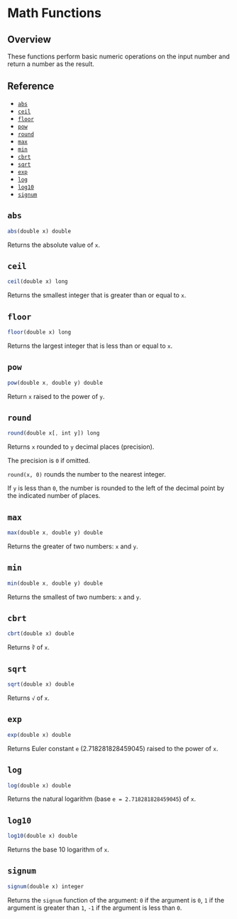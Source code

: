 # Math Functions

## Overview

These functions perform basic numeric operations on the input number and return a number as the result.

## Reference

* [`abs`](#abs)
* [`ceil`](#ceil)
* [`floor`](#floor)
* [`pow`](#pow)
* [`round`](#round)
* [`max`](#max)
* [`min`](#min)
* [`cbrt`](#cbrt)
* [`sqrt`](#sqrt)
* [`exp`](#exp)
* [`log`](#log)
* [`log10`](#log10)
* [`signum`](#signum)

## `abs`

```javascript
abs(double x) double
```

Returns the absolute value of `x`.

## `ceil`

```javascript
ceil(double x) long
```

Returns the smallest integer that is greater than or equal to `x`.

## `floor`

```javascript
floor(double x) long
```

Returns the largest integer that is less than or equal to `x`.

## `pow`

```javascript
pow(double x, double y) double
```

Return `x` raised to the power of `y`.

## `round`

```javascript
round(double x[, int y]) long
```

Returns `x` rounded to `y` decimal places (precision).

The precision is `0` if omitted.

`round(x, 0)` rounds the number to the nearest integer.

If `y` is less than `0`, the number is rounded to the left of the decimal point by the indicated number of places.

## `max`

```javascript
max(double x, double y) double
```

Returns the greater of two numbers: `x` and `y`.

## `min`

```javascript
min(double x, double y) double
```

Returns the smallest of two numbers: `x` and `y`.

## `cbrt`

```javascript
cbrt(double x) double
```

Returns `∛` of `x`.

## `sqrt`

```javascript
sqrt(double x) double
```

Returns `√` of `x`.

## `exp`

```javascript
exp(double x) double
```

Returns Euler constant `e` (2.718281828459045) raised to the power of `x`.

## `log`

```javascript
log(double x) double
```

Returns the natural logarithm (base `e = 2.718281828459045`) of `x`.

## `log10`

```javascript
log10(double x) double
```

Returns the base 10 logarithm of `x`.

## `signum`

```javascript
signum(double x) integer
```

Returns the `signum` function of the argument: `0` if the argument is `0`, `1` if the argument is greater than `1`, `-1` if the argument is less than `0`.
